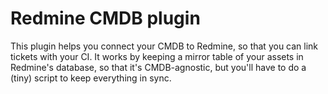 Redmine CMDB plugin
===================

This plugin helps you connect your CMDB to Redmine, so that you can link tickets with your CI. It works by keeping a mirror table of your assets in Redmine's database, so that it's CMDB-agnostic, but you'll have to do a (tiny) script to keep everything in sync.
